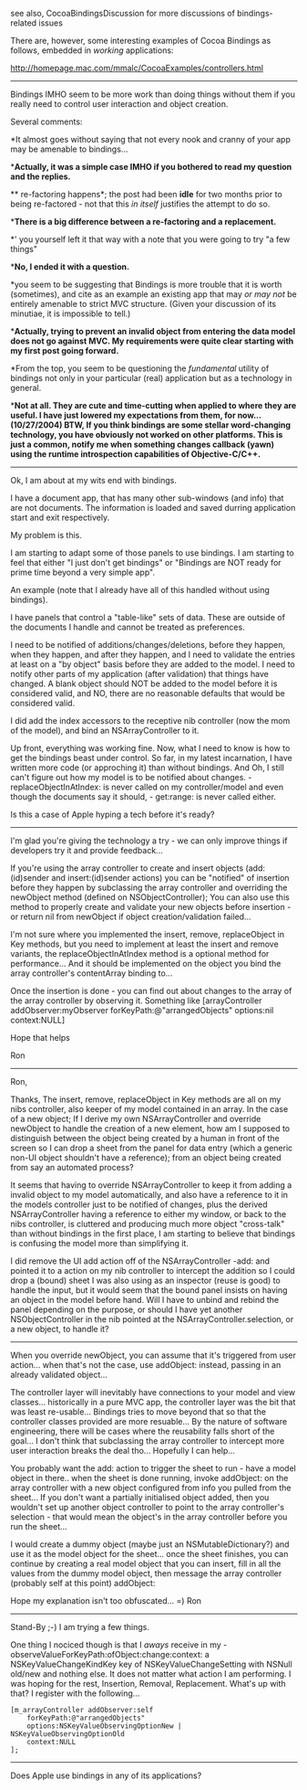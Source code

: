 

see also, CocoaBindingsDiscussion for more discussions of bindings-related issues

There are, however, some interesting examples of Cocoa Bindings as follows, embedded in *working* applications:

http://homepage.mac.com/mmalc/CocoaExamples/controllers.html

----

Bindings IMHO seem to be more work than doing things without them if you really need to control user interaction and object creation.

Several comments:


*It almost goes without saying that not every nook and cranny of your app may be amenable to bindings...

***Actually, it was a simple case IMHO if you bothered to read my question and the replies.**

** re-factoring happens*; the post had been **idle** for two months prior to being re-factored - not that this *in itself* justifies the attempt to do so.

***There is a big difference between a re-factoring and a replacement.**

*' you yourself left it that way with a note that you were going to try "a few things"

***No, I ended it with a question.**

*you seem to be suggesting that Bindings is more trouble that it is worth (sometimes), and cite as an example an existing app that may *or 
may not* be entirely amenable to strict MVC structure. (Given your discussion of its minutiae, it is impossible to tell.)

***Actually, trying to prevent an invalid object from entering the data model does not go against MVC. My requirements were quite clear starting with my first post going forward.**

*From the top, you seem to be questioning the *fundamental* utility of bindings not only in your particular (real) application but as a technology in general.

***Not at all. They are cute and time-cutting when applied to where they are useful. I have just lowered my expectations from them, for now... (10/27/2004) BTW, If you think bindings are some stellar word-changing technology, you have obviously not worked on other platforms. This is just a common, notify me when something changes callback (yawn) using the runtime introspection capabilities of Objective-C/C++.**




----

Ok, I am about at my wits end with bindings.

I have a document app, that has many other sub-windows (and info) that are not documents. The information is loaded and saved durring application start and exit respectively.

My problem is this.

I am starting to adapt some of those panels to use bindings. I am starting to feel that either "I just don't get bindings" or "Bindings are NOT ready for prime time beyond a very simple app".

An example (note that I already have all of this handled without using bindings).

I have panels that control a "table-like" sets of data. These are outside of the documents I handle and cannot be treated as preferences.

I need to be notified of additions/changes/deletions, before they happen, when they happen, and after they happen, and I need to validate the entries at least on a "by object" basis before they are added to the model. I need to notify other parts of my application (after validation) that things have changed. A blank object should NOT be added to the model before it is considered valid, and NO, there are no reasonable defaults that would be considered valid.

I did add the index accessors to the receptive nib controller (now the mom of the model), and bind an NSArrayController to it.

Up front, everything was working fine. Now, what I need to know is how to get the bindings beast under control. So far, in my latest incarnation, I have written more code (or approching it) than without bindings. And Oh, I still can't figure out how my model is to be notified about changes. - replaceObjectIn<Key>AtIndex: is never called on my controller/model and even though the documents say it should, - get<Key>:range: is never called either.

Is this a case of Apple hyping a tech before it's ready?

----

I'm glad you're giving the technology a try - we can only improve things if developers try it and provide feedback...

If you're using the array controller to create and insert objects (add:(id)sender and insert:(id)sender actions) you can be "notified" of insertion before they happen by subclassing the array controller and overriding the newObject method (defined on NSObjectController); You can also use this method to properly create and validate your new objects before insertion - or return nil from newObject if object creation/validation failed...

I'm not sure where you implemented the insert, remove, replaceObject in Key methods, but you need to implement at least the insert and remove variants, the replaceObjectIn<Key>AtIndex method is a optional method for performance...  And it should be implemented on the object you bind the array controller's contentArray binding to...

Once the insertion is done - you can find out about changes to the array of the array controller by observing it. Something like 
   [arrayController addObserver:myObserver forKeyPath:@"arrangedObjects" options:nil context:NULL]

Hope that helps

Ron

----
Ron,

Thanks, The insert, remove, replaceObject in Key methods are all on my nibs controller, also keeper of my model contained in an array. In the case of a new object; If I derive my own NSArrayController and override newObject to handle the creation of a new element, how am I supposed to distinguish between the object being created by a human in front of the screen so I can drop a sheet from the panel for data entry (which a generic non-UI object shouldn't have a reference); from an object being created from say an automated process?

It seems that having to override NSArrayController to keep it from adding a invalid object to my model automatically, and also have a reference to it in the models controller just to be notified of changes, plus the derived NSArrayController having a reference to either my window, or back to the nibs controller, is cluttered and producing much more object "cross-talk" than without bindings in the first place, I am starting to believe that bindings is confusing the model more than simplifying it.

I did remove the UI add action off of the NSArrayController -add: and pointed it to a action on my nib controller to intercept the addition so I could drop a (bound) sheet I was also using as an inspector (reuse is good) to handle the input, but it would seem that the bound panel insists on having an object in the model before hand. Will I have to unbind and rebind the panel depending on the purpose, or should I have yet another NSObjectController in the nib pointed at the NSArrayController.selection, or a new object, to handle it?

----

When you override newObject, you can assume that it's triggered from user action... when that's not the case, use addObject: instead, passing in an already validated object... 

The controller layer will inevitably have connections to your model and view classes... historically in a pure MVC app, the controller layer was the bit that was least re-usable... Bindings tries to move beyond that so that the controller classes provided are more resuable... By the nature of software engineering, there will be cases where the reusability falls short of the goal... I don't think that subclassing the array controller to intercept more user interaction breaks the deal tho... Hopefully I can help... 

You probably want the add: action to trigger the sheet to run - have a model object in there.. when the sheet is done running, invoke addObject: on the array controller with a new object configured from info you pulled from the sheet...  If you don't want a partially initialised object added, then you wouldn't set up another object controller to point to the array controller's selection - that would mean the object's in the array controller before you run the sheet... 

I would create a dummy object (maybe just an NSMutableDictionary?) and use it as the model object for the sheet...  once the sheet finishes, you can continue by creating a real model object that you can insert, fill in all the values from the dummy model object, then message the array controller (probably self at this point) addObject:<realObject>

Hope my explanation isn't too obfuscated...  =)
Ron

 ----

Stand-By ;-) I am trying a few things.

One thing I nociced though is that I *aways* receive in my -observeValueForKeyPath:ofObject:change:context: a NSKeyValueChangeKindKey key of NSKeyValueChangeSetting with NSNull old/new and nothing else. It does not matter what action I am performing. I was hoping for the rest, Insertion, Removal, Replacement. What's up with that? I register with the following...
    
	[m_arrayController addObserver:self
		forKeyPath:@"arrangedObjects"
		options:NSKeyValueObservingOptionNew | NSKeyValueObservingOptionOld
		context:NULL
	];


----

Does Apple use bindings in any of its applications?

